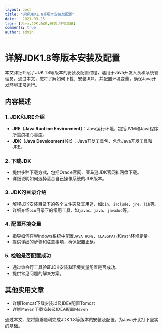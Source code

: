 ```yaml
---
layout: post
title: "详解JDK1.8等版本安装及配置"
date:   2021-03-25
tags: [Java,JDK,配置,安装,环境变量]
comments: true
author: admin
---
```

# 详解JDK1.8等版本安装及配置

本文详细介绍了JDK 1.8等版本的安装及配置过程，适用于Java开发人员和系统管理员。通过本文，您将了解如何下载、安装JDK，并配置环境变量，确保Java开发环境正常运行。

## 内容概述

### 1. JDK和JRE介绍
- **JRE（Java Runtime Environment）**：Java运行环境，包括JVM和Java程序所需的核心类库。
- **JDK（Java Development Kit）**：Java开发工具包，包含Java开发工具和JRE。

### 2. 下载JDK
- 提供多种下载方式，包括Oracle官网、亚马逊JDK官网和网盘下载。
- 详细说明如何选择适合自己操作系统的JDK版本。

### 3. JDK的目录介绍
- 解释JDK安装目录下的各个文件夹及其用途，如`bin`、`include`、`jre`、`lib`等。
- 详细介绍`bin`目录下的常用工具，如`javac`、`java`、`javadoc`等。

### 4. 配置环境变量
- 指导如何在Windows系统中配置`JAVA_HOME`、`CLASSPATH`和`Path`环境变量。
- 提供详细的步骤和注意事项，确保配置正确。

### 5. 检验是否配置成功
- 通过命令行工具验证JDK安装和环境变量配置是否成功。
- 提供常见问题的解决方案。

## 其他实用文章
- 详解Tomcat下载安装以及IDEA配置Tomcat
- 详解Maven下载安装及IDEA配置Maven

通过本文，您将能够顺利完成JDK 1.8等版本的安装及配置，为Java开发打下坚实的基础。
